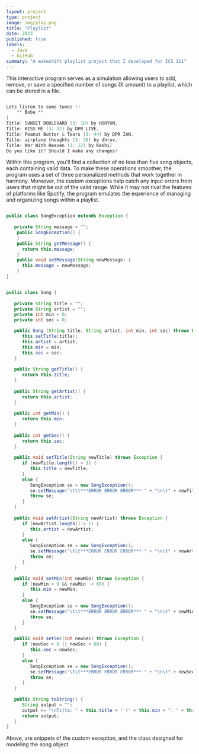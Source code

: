 ```yaml
---
layout: project
type: project
image: img/play.png
title: "Playlist"
date: 2023
published: true
labels:
  - Java
  - GitHub
summary: "A makeshift playlist project that I developed for ICS 111"
---
```


This interactive program serves as a simulation allowing users to add, remove, or save a specified number of songs (X amount) to a playlist, which can be stored in a file. 

```cpp

Lets listen to some tunes !!
	** Boba **
[
Title: SUNSET BOULEVARD (3: 10) by HOHYUN, 
Title: KISS ME (3: 32) by DPR LIVE, 
Title: Peanut Butter & Tears (3: 44) by DPR IAN, 
Title: airplane thoughts (3: 30) by dhruv, 
Title: War With Heaven (3: 12) by Keshi]
Do you like it? Should I make any changes?

```

Within this program, you'll find a collection of no less than five song objects, each containing valid data. To make these operations smoother, the program uses a set of three personalized methods that work together in harmony. Moreover, the custom exceptions help catch any input errors from users that might be out of the valid range. While it may not rival the features of platforms like Spotify, the program emulates the experience of managing and organizing songs within a playlist.

```java

public class SongException extends Exception {
   
   private String message = "";
    public SongException() {
    }
    public String getMessage() {
      return this.message;
    }
    public void setMessage(String newMessage) {
      this.message = newMessage;
    }
}

```
```java

public class Song {
   
   private String title = "";
   private String artist = "";
   private int min = 0;
   private int sec = 0;

   public Song (String title, String artist, int min, int sec) throws Exception {
      this.setTitle(title);
      this.artist = artist;
      this.min = min;
      this.sec = sec;
   }
   
   public String getTitle() {
      return this.title;
   }
   
   public String getArtist() {
      return this.artist;
   }
   
   public int getMin() {
      return this.min;
   }
   
   public int getSec() {
      return this.sec;
   }
    
   public void setTitle(String newTitle) throws Exception {
      if (newTitle.length() > 1) {
         this.title = newTitle;
      }
      else {
         SongException se = new SongException();   
         se.setMessage("\t\t***ERROR ERROR ERROR*** " + "\n\t" + newTitle + " \tis not valid.");
         throw se; 
      }
   }
   
   public void setArtist(String newArtist) throws Exception {
      if (newArtist.length() > 1) {
         this.artist = newArtist;
      }
      else {
         SongException se = new SongException();   
         se.setMessage("\t\t***ERROR ERROR ERROR*** " + "\n\t" + newArtist + " \tis not valid.");
         throw se; 
      }
   }

   public void setMin(int newMin) throws Exception {
      if (newMin > 0 && newMin  < 60) {
         this.min = newMin;
      }
      else {
         SongException se = new SongException();   
         se.setMessage("\t\t***ERROR ERROR ERROR*** " + "\n\t" + newMin + " \tis not valid.");
         throw se; 
      }
   }

   public void setSec(int newSec) throws Exception {
      if (newSec > 0 || newSec < 60) {
         this.sec = newSec;
      }
      else {
         SongException se = new SongException();   
         se.setMessage("\t\t***ERROR ERROR ERROR*** " + "\n\t" + newSec + " \tis not valid.");
         throw se; 
      }
   }
   
   public String toString() {
      String output = ""; 
      output += "\nTitle: " + this.title + " (" + this.min + ": " + this.sec + ") " + "by " + this.artist;
      return output;
   }
}

```
Above, are snippets of the custom exception, and the class designed for modeling the song object.


